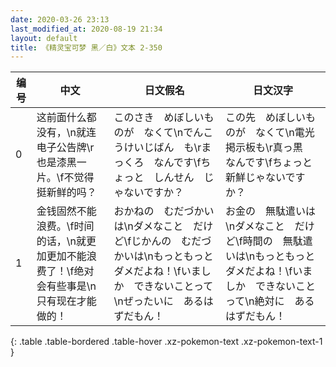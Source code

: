 ```yaml
---
date: 2020-03-26 23:13
last_modified_at: 2020-08-19 21:34
layout: default
title: 《精灵宝可梦 黑／白》文本 2-350
---
```

| 编号 | 中文 | 日文假名 | 日文汉字 |
| ---- | ---- | ---- | --- |
| 0 | 这前面什么都没有，\n就连电子公告牌\r也是漆黑一片。\f不觉得挺新鲜的吗？ | このさき　めぼしいものが　なくて\nでんこうけいじばん　も\rまっくろ　なんです\fちょっと　しんせん　じゃないですか？ | この先　めぼしいものが　なくて\n電光掲示板も\r真っ黒　なんです\fちょっと　新鮮じゃないですか？ |
| 1 | 金钱固然不能浪费。\f时间的话，\n就更加更加不能浪费了！\f绝对会有些事是\n只有现在才能做的！ | おかねの　むだづかいは\nダメなこと　だけど\fじかんの　むだづかいは\nもっともっと　ダメだよね！\fいましか　できないことって\nぜったいに　あるはずだもん！ | お金の　無駄遣いは\nダメなこと　だけど\f時間の　無駄遣いは\nもっともっと　ダメだよね！\fいましか　できないことって\n絶対に　あるはずだもん！ |
{: .table .table-bordered .table-hover .xz-pokemon-text .xz-pokemon-text-1 }